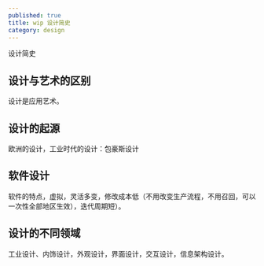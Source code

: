 ```yaml
---
published: true
title: wip 设计简史
category: design
---
```

设计简史

## 设计与艺术的区别

设计是应用艺术。

## 设计的起源

欧洲的设计，工业时代的设计：包豪斯设计

## 软件设计

软件的特点，虚拟，灵活多变，修改成本低（不用改变生产流程，不用召回，可以一次性全部地区生效），迭代周期短）。

## 设计的不同领域

工业设计、内饰设计，外观设计，界面设计，交互设计，信息架构设计。
